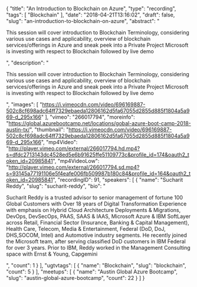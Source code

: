 {
  "title": "An Introduction to Blockchain on Azure",
  "type": "recording",
  "tags": [
    "Blockchain"
  ],
  "date": "2018-04-21T13:16:02",
  "draft": false,
  "slug": "an-introduction-to-blockchain-on-azure",
  "abstract": "<p>This session will cover introduction to Blockchain Terminology, considering various use cases and applicability, overview of blockchain services/offerings in Azure and sneak peek into a Private Project Microsoft is investing with respect to Blockchain followed by live demo</p>",
  "description": "<p>This session will cover introduction to Blockchain Terminology, considering various use cases and applicability, overview of blockchain services/offerings in Azure and sneak peek into a Private Project Microsoft is investing with respect to Blockchain followed by live demo</p>",
  "images": [
    "https://i.vimeocdn.com/video/696169887-502c8cf698adc64ff7329ebaeda12806162d5fa67055d2855d885f1804a5a969-d_295x166"
  ],
  "vimeo": "266017794",
  "moreinfo": "https://global.azurebootcamp.net/locations/gobal-azure-boot-camp-2018-austin-tx/",
  "thumbnail": "https://i.vimeocdn.com/video/696169887-502c8cf698adc64ff7329ebaeda12806162d5fa67055d2855d885f1804a5a969-d_295x166",
  "mp4Video": "http://player.vimeo.com/external/266017794.hd.mp4?s=dfdc2713143dc4528ed5e6b91625ffe51109773c&profile_id=174&oauth2_token_id=20985841",
  "mp4VideoLow": "http://player.vimeo.com/external/266017794.sd.mp4?s=93145a77191106e5f4eafe006fb509987b180c84&profile_id=164&oauth2_token_id=20985841",
  "recordingID": 91,
  "speakers": [
    {
      "name": "Sucharit Reddy",
      "slug": "sucharit-reddy",
      "bio": "<p>Sucharit Reddy is a trusted advisor to senior management of fortune 100 Global Customers with Over 18 years of Digital Transformation Experience with emphasis on Hybrid Cloud Architecture Deployments & Migrations, DevOps, DevSecOps, PAAS, SAAS & IAAS, Microsoft Azure & IBM SoftLayer across Retail, Financial Sector (Insurance, Banking & Capital Management), Health Care, Telecom, Media & Entertainment, Federal (DoD, DoJ, DHS,SOCOM, Intel) and Automotive industry segments. He recently joined the Microsoft team, after serving classified DoD customers in IBM Federal for over 3 years. Prior to IBM, Reddy worked in the Management Consulting space with Ernst & Young, Capgemini</p>",
      "count": 1
    }
  ],
  "ugtvtags": [
    {
      "name": "Blockchain",
      "slug": "blockchain",
      "count": 5
    }
  ],
  "meetups": [
    {
      "name": "Austin Global Azure Bootcamp",
      "slug": "austin-global-azure-bootcamp",
      "count": 22
    }
  ]
}